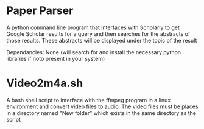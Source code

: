 # Paper Parser

A python command line program that interfaces with Scholarly to get Google Scholar results for a query and then searches for the abstracts of those results. These abstracts will be displayed under the topic of the result

Dependancies: None (will search for and install the necessary python libraries if noto present in your system)

# Video2m4a.sh

A bash shell script to interface with the ffmpeg program in a linux environment and convert video files to audio. The video files must be places in a directory named "New folder" which exists in the same directory as the script
